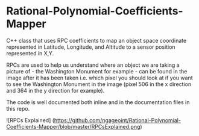 # Rational-Polynomial-Coefficients-Mapper
C++ class that uses RPC coefficients to map an object space coordinate represented in Latitude, Longitude, and Altitude to a sensor position represented in X,Y.

RPCs are used to help us understand where an object we are taking a picture of  - the Washington Monument for example - can be found in the image after it has been taken i.e. which pixel you should look at if you want to see the Washington Monument in the image (pixel 506 in the x direction and 364 in the y direction for example).

The code is well documented both inline and in the documentation files in this repo.

![RPCs Explained] (https://github.com/ngageoint/Rational-Polynomial-Coefficients-Mapper/blob/master/RPCsExplained.png)
